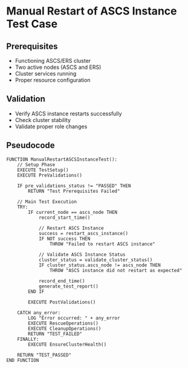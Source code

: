 <!-- filepath: /home/devanshjain/SDAF/sap-automation-qa/docs/pseudocode/manual-restart.md -->
# Manual Restart of ASCS Instance Test Case

## Prerequisites

- Functioning ASCS/ERS cluster
- Two active nodes (ASCS and ERS)
- Cluster services running
- Proper resource configuration

## Validation

- Verify ASCS instance restarts successfully
- Check cluster stability
- Validate proper role changes

## Pseudocode

```pseudocode
FUNCTION ManualRestartASCSInstanceTest():
    // Setup Phase
    EXECUTE TestSetup()
    EXECUTE PreValidations()

    IF pre_validations_status != "PASSED" THEN
        RETURN "Test Prerequisites Failed"

    // Main Test Execution
    TRY:
        IF current_node == ascs_node THEN
            record_start_time()

            // Restart ASCS Instance
            success = restart_ascs_instance()
            IF NOT success THEN
                THROW "Failed to restart ASCS instance"

            // Validate ASCS Instance Status
            cluster_status = validate_cluster_status()
            IF cluster_status.ascs_node != ascs_node THEN
                THROW "ASCS instance did not restart as expected"

            record_end_time()
            generate_test_report()
        END IF

        EXECUTE PostValidations()

    CATCH any_error:
        LOG "Error occurred: " + any_error
        EXECUTE RescueOperations()
        EXECUTE CleanupOperations()
        RETURN "TEST_FAILED"
    FINALLY:
        EXECUTE EnsureClusterHealth()

    RETURN "TEST_PASSED"
END FUNCTION
```
